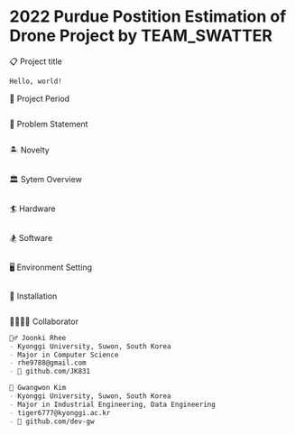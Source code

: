 # 2022 Purdue Postition Estimation of Drone Project by TEAM_SWATTER

📋 Project title
```markdown
Hello, world!
```

📆 Project Period
```markdown
```

📌 Problem Statement
```markdown
```

🏝️ Novelty
```markdown
```

🏛️ Sytem Overview
```markdown
```

🏄 Hardware
```markdown
```

🏂 Software
```markdown
```

🖥️ Environment Setting
```markdown
```

💫 Installation
```markdown
```

👨‍👩‍👧‍👦 Collaborator
```markdown
💂‍♂️ Joonki Rhee
- Kyonggi University, Suwon, South Korea
- Major in Computer Science
- rhe9788@gmail.com
- 👾 github.com/JK831

💂‍ Gwangwon Kim
- Kyonggi University, Suwon, South Korea
- Major in Industrial Engineering, Data Engineering
- tiger6777@kyonggi.ac.kr
- 👾 github.com/dev-gw
```
